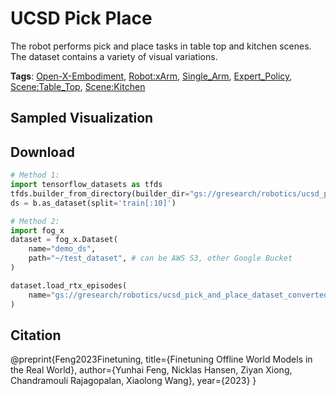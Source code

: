 # UCSD Pick Place

The robot performs pick and place tasks in table top and kitchen scenes. The dataset contains a variety of visual variations.

**Tags**: [Open-X-Embodiment](https://github.com/youliangtan/oxe_contrib/tree/main/pages/tags/Open-X-Embodiment.md), [Robot:xArm](https://github.com/youliangtan/oxe_contrib/tree/main/pages/tags/Robot:xArm.md), [Single_Arm](https://github.com/youliangtan/oxe_contrib/tree/main/pages/tags/Single_Arm.md), [Expert_Policy](https://github.com/youliangtan/oxe_contrib/tree/main/pages/tags/Expert_Policy.md), [Scene:Table_Top](https://github.com/youliangtan/oxe_contrib/tree/main/pages/tags/Scene:Table_Top.md), [Scene:Kitchen](https://github.com/youliangtan/oxe_contrib/tree/main/pages/tags/Scene:Kitchen.md)

## Sampled Visualization



## Download


```python
# Method 1: 
import tensorflow_datasets as tfds
tfds.builder_from_directory(builder_dir="gs://gresearch/robotics/ucsd_pick_and_place_dataset_converted_externally_to_rlds/0.1.0")
ds = b.as_dataset(split='train[:10]')

# Method 2:
import fog_x
dataset = fog_x.Dataset(
    name="demo_ds",
    path="~/test_dataset", # can be AWS S3, other Google Bucket
)  

dataset.load_rtx_episodes(
    name="gs://gresearch/robotics/ucsd_pick_and_place_dataset_converted_externally_to_rlds/0.1.0",
)
```


## Citation

@preprint{Feng2023Finetuning,
	title={Finetuning Offline World Models in the Real World},
	author={Yunhai Feng, Nicklas Hansen, Ziyan Xiong, Chandramouli Rajagopalan, Xiaolong Wang},
	year={2023}
}